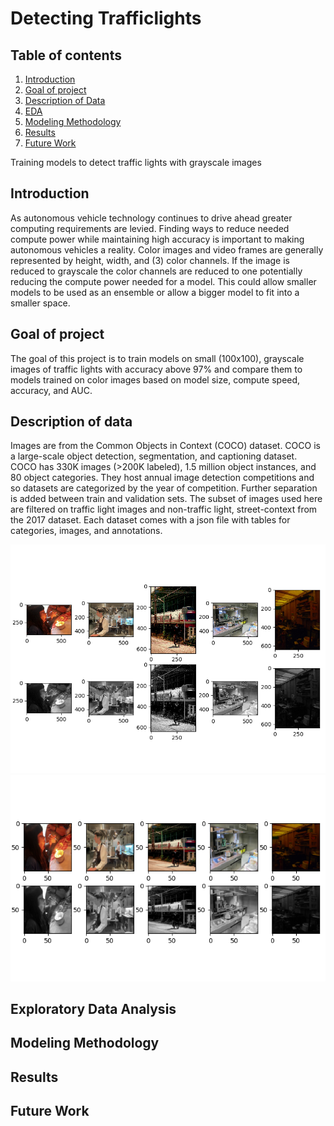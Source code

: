 # Detecting Trafficlights

## Table of contents
1. [Introduction](#introduction)
2. [Goal of project](#goal-of-project)
3. [Description of Data](#description-of-data)
4. [EDA](#exploratory-data-analysis)
5. [Modeling Methodology](#modeling-methodology)
6. [Results](#results)
7. [Future Work](#future-work)


Training models to detect traffic lights with grayscale images

## Introduction
As autonomous vehicle technology continues to drive ahead greater computing requirements are levied. Finding ways to reduce needed compute power while maintaining high accuracy is important to making autonomous vehicles a reality. Color images and video frames are generally represented by height, width, and (3) color channels. If the image is reduced to grayscale the color channels are reduced to one potentially reducing the compute power needed for a model. This could allow smaller models to be used as an ensemble or allow a bigger model to fit into a smaller space.

## Goal of project
The goal of this project is to train models on small (100x100), grayscale images of traffic lights with accuracy above 97% and compare them to models trained on color images based on model size, compute speed, accuracy, and AUC.

## Description of data
Images are from the Common Objects in Context (COCO) dataset. COCO is a large-scale object detection, segmentation, and captioning dataset. COCO has 330K images (>200K labeled), 1.5 million object instances, and 80 object categories. They host annual image detection competitions and so datasets are categorized by the year of competition. Further separation is added between train and validation sets. The subset of images used here are filtered on traffic light images and non-traffic light, street-context from the 2017 dataset. Each dataset comes with a json file with tables for categories, images, and annotations.

![raw_gray](images/raw_gray.png)
![small_gray](images/small_gray.png)


## Exploratory Data Analysis


## Modeling Methodology


## Results


## Future Work
